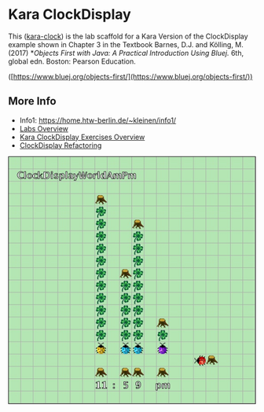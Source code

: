 # Kara ClockDisplay

This ([kara-clock](./kara-clock)) is the lab scaffold for a Kara Version of the ClockDisplay example shown in Chapter 3 in the Textbook Barnes, D.J. and Kölling, M. (2017) **Objects First with Java: A Practical Introduction Using Bluej.* 6th, global edn. Boston: Pearson Education.

([https://www.bluej.org/objects-first/](https://www.bluej.org/objects-first/))

## More Info

- Info1: https://home.htw-berlin.de/~kleinen/info1/
- [Labs Overview](https://home.htw-berlin.de/~kleinen/classes/ws2023/info1/labs/)
- [Kara ClockDisplay Exercises Overview](https://home.htw-berlin.de/~kleinen/classes/ws2023/info1/labs/karaclock-complete/)
- [ClockDisplay Refactoring](https://home.htw-berlin.de/~kleinen/material/info1/clock_display_refactoring/)

![Screenshot](AmPmDigitDisplayKara.jpg)
